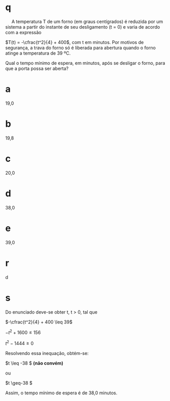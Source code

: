 # q
     A temperatura T de um forno (em graus centígrados) é reduzida por um sistema a partir do instante de seu desligamento (t = 0) e varia de acordo com a expressão

$T(t) = -\cfrac{t^2}{4} + 400$, com t em minutos. Por motivos de segurança, a trava do forno só é liberada para abertura quando o forno atinge a temperatura de 39 ºC.

Qual o tempo mínimo de espera, em minutos, após se desligar o forno, para que a porta possa ser aberta?

# a
19,0

# b
19,8

# c
20,0

# d
38,0

# e
39,0

# r
d

# s
Do enunciado deve-se obter t, t > 0, tal que

$-\cfrac{t^2}{4} + 400 \leq 39$

$-t^2 + 1600 \leq 156$

$t^2 - 1444 \geq 0$

Resolvendo essa inequação, obtém-se:

$t \leq -38 $ **(não convém)**

ou

$t \geq-38 $

Assim, o tempo mínimo de espera é de 38,0 minutos.
